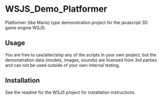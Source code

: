 # WSJS_Demo_Platformer

Platformer (like Mario) type demonstration project for the javascript 3D game engine WSJS.

## Usage

You are free to use/alter/ship any of the scripts in your own project, but the demonstration data
(models, images, sounds) are licensed from 3rd parties and can not be used outside
of your own internal testing.

## Installation

See the readme for the WSJS project for installation instructions.
